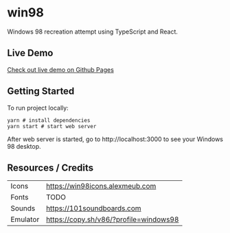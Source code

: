 # win98
Windows 98 recreation attempt using TypeScript and React.

## Live Demo
[Check out live demo on Github Pages](https://zabdalimov.github.io/win98)

## Getting Started
To run project locally:
```shell
yarn # install dependencies
yarn start # start web server
```

After web server is started, go to http://localhost:3000 to see your Windows 98 desktop.

## Resources / Credits
|               |                                        |
| ------------- | -------------------------------------- |
| Icons         | https://win98icons.alexmeub.com        |
| Fonts         | TODO                                   |
| Sounds        | https://101soundboards.com             |
| Emulator      | https://copy.sh/v86/?profile=windows98 |